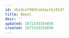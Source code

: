 ```yaml
---
id: z6zdce798dlnm1qvlbj0147
title: About
desc: ''
updated: 1672143354858
created: 1672143354858
---
```

